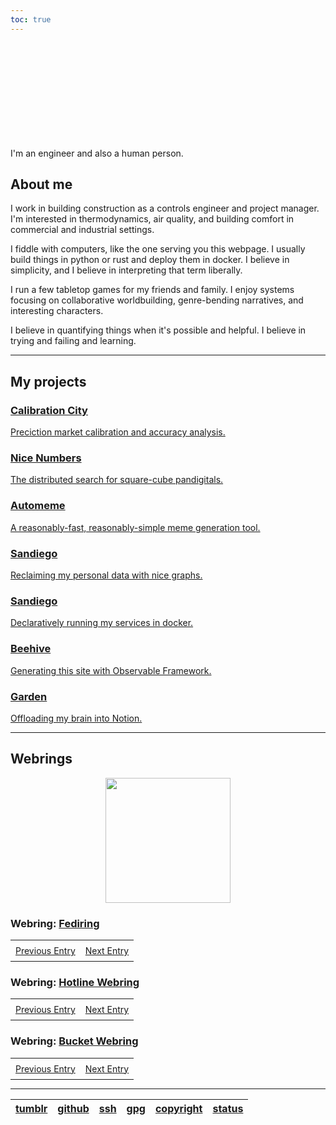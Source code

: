 ```yaml
---
toc: true
---
```


<style>
h1.hero {
  margin: 2rem 0;
  font-size: 3rem;
  background: linear-gradient(30deg, var(--theme-foreground-focus), currentColor);
  -webkit-background-clip: text;
  -webkit-text-fill-color: transparent;
  background-clip: text;
}

.card {
  margin: 0;
}
.webrings table {
  font: 14px var(--sans-serif);
  margin: 0;
}
.webrings td {
  padding: 0.5rem;
}
div.appliance {
  display: flex;
  align-items: center;
  justify-content: center;
}
</style>

<h1 class="hero">Hello, I'm wasabipesto.</h1>

I'm an engineer and also a human person.

## About me

I work in building construction as a controls engineer and project manager. I'm interested in thermodynamics, air quality, and building comfort in commercial and industrial settings.

I fiddle with computers, like the one serving you this webpage. I usually build things in python or rust and deploy them in docker. I believe in simplicity, and I believe in interpreting that term liberally.

I run a few tabletop games for my friends and family. I enjoy systems focusing on collaborative worldbuilding, genre-bending narratives, and interesting characters.

I believe in quantifying things when it's possible and helpful. I believe in trying and failing and learning.

---

## My projects

<div class="projects grid grid-cols-4">
  <div class="card">
    <a href="https://calibration.city/" target="_blank">
      <h3>Calibration City</h3>
      Preciction market calibration and accuracy analysis.
    </a>
  </div>
  <div class="card">
    <a href="https://nicenumbers.net/" target="_blank">
      <h3>Nice Numbers</h3>
      The distributed search for square-cube pandigitals.
    </a>
  </div>
  <div class="card">
    <a href="https://meme.limo/" target="_blank">
      <h3>Automeme</h3>
      A reasonably-fast, reasonably-simple meme generation tool.
    </a>
  </div>
  <div class="card">
    <a href="https://github.com/wasabipesto/sandiego" target="_blank">
      <h3>Sandiego</h3>
      Reclaiming my personal data with nice graphs.
    </a>
  </div>
  <div class="card">
    <a href="https://github.com/wasabipesto/valinor" target="_blank">
      <h3>Sandiego</h3>
      Declaratively running my services in docker.
    </a>
  </div>
  <div class="card">
    <a href="https://github.com/wasabipesto/beehive" target="_blank">
      <h3>Beehive</h3>
      Generating this site with Observable Framework.
    </a>
  </div>
  <div class="card">
    <a href="https://wasabipesto.com/notion" target="_blank">
      <h3>Garden</h3>
      Offloading my brain into Notion.
    </a>
  </div>
</div>

---

## Webrings

<div class="webrings grid grid-cols-4">
  <div class="card grid-rowspan-2 appliance">
    <a href="https://applianceri.ng/next?host=wasabipesto.com" target="_blank">
      <img src="assets/classe-nBoPjadlesc.png" width="200px">
    </a>
  </div>
  <div class="card">
    <h3>Webring: <a href="https://fediring.net/">Fediring</a></h3>
    <table>
      <td><a href="https://fediring.net/previous?host=wasabipesto.com">Previous Entry</a></td>
      <td style="text-align: right;"><a href="https://fediring.net/next?host=wasabipesto.com">Next Entry</a></td>
    </table>
  </div>
  <div class="card">
    <h3>Webring: <a href="https://hotlinewebring.club/">Hotline Webring</a></h3>
    <table>
      <td><a href="https://hotlinewebring.club/wasabipesto/previous">Previous Entry</a></td>
      <td style="text-align: right;"><a href="https://hotlinewebring.club/wasabipesto/next">Next Entry</a></td>
    </table>
  </div>
  <div class="card">
    <h3>Webring: <a href="https://webring.bucketfish.me/">Bucket Webring</a></h3>
    <table>
      <td><a href="https://webring.bucketfish.me/redirect.html?to=prev&name=wasabipesto">Previous Entry</a></td>
      <td style="text-align: right;"><a href="https://webring.bucketfish.me/redirect.html?to=next&name=wasabipesto">Next Entry</a></td>
    </table>
  </div>
</div>

---

<table>
  <thead>
    <th><a href="https://wasabipesto.tumblr.com">tumblr</a></th>
    <th><a href="https://github.com/wasabipesto">github</a></th>
    <th><a href="https://api.github.com/users/wasabipesto/keys">ssh</a></th>
    <th><a href="https://api.github.com/users/wasabipesto/gpg_keys">gpg</a></th>
    <th><a href="https://creativecommons.org/licenses/by-nc-sa/4.0/">copyright</a></th>
    <th><a href="https://status.wasabipesto.com/">status</a></th>
  </thead>
</table>
